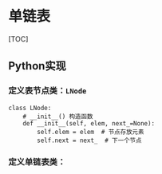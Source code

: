 # 单链表

[TOC]

## Python实现

### 定义表节点类：`LNode`

```
class LNode:
    # __init__() 构造函数
    def __init__(self, elem, next_=None):
        self.elem = elem  # 节点存放元素
        self.next = next_  # 下一个节点
```



### 定义单链表类：

